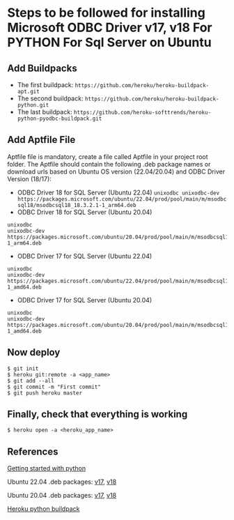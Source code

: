 # Steps to be followed for installing Microsoft ODBC Driver v17, v18 For PYTHON For Sql Server on Ubuntu
## Add Buildpacks
- The first buildpack: `https://github.com/heroku/heroku-buildpack-apt.git`
- The second buildpack: `https://github.com/heroku/heroku-buildpack-python.git`
- The last buildpack: `https://github.com/heroku-softtrends/heroku-python-pyodbc-buildpack.git`

## Add Aptfile File
Aptfile file is mandatory, create a file called Aptfile in your project root folder. The Aptfile should contain the following .deb package names or download urls based on Ubuntu OS version (22.04/20.04) and ODBC Driver Version (18/17):
- ODBC Driver 18 for SQL Server (Ubuntu 22.04)
		`unixodbc
		unixodbc-dev https://packages.microsoft.com/ubuntu/22.04/prod/pool/main/m/msodbcsql18/msodbcsql18_18.3.2.1-1_arm64.deb`
- ODBC Driver 18 for SQL Server (Ubuntu 20.04)
```
unixodbc
unixodbc-dev
https://packages.microsoft.com/ubuntu/20.04/prod/pool/main/m/msodbcsql18/msodbcsql18_18.3.2.1-1_arm64.deb
```
- ODBC Driver 17 for SQL Server (Ubuntu 22.04)
```
unixodbc
unixodbc-dev
https://packages.microsoft.com/ubuntu/22.04/prod/pool/main/m/msodbcsql17/msodbcsql17_17.10.5.1-1_amd64.deb
```
- ODBC Driver 17 for SQL Server (Ubuntu 20.04)
```
unixodbc
unixodbc-dev
https://packages.microsoft.com/ubuntu/20.04/prod/pool/main/m/msodbcsql17/msodbcsql17_17.9.1.1-1_amd64.deb
```
			
## Now deploy
```
$ git init
$ heroku git:remote -a <app_name>
$ git add --all
$ git commit -m "First commit"
$ git push heroku master
``` 

## Finally, check that everything is working
```
$ heroku open -a <heroku_app_name>
```

## References
[Getting started with python](https://devcenter.heroku.com/articles/getting-started-with-python?singlepage=true)

Ubuntu 22.04 .deb packages: [v17](https://packages.microsoft.com/ubuntu/22.04/prod/pool/main/m/msodbcsql17), [v18](https://packages.microsoft.com/ubuntu/22.04/prod/pool/main/m/msodbcsql18)

Ubuntu 20.04 .deb packages: [v17](https://packages.microsoft.com/ubuntu/22.04/prod/pool/main/m/msodbcsql17), [v18](https://packages.microsoft.com/ubuntu/22.04/prod/pool/main/m/msodbcsql18)

[Heroku python buildpack](https://github.com/heroku/heroku-buildpack-python)